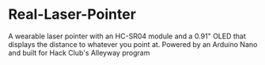 # Real-Laser-Pointer
A wearable laser pointer with an HC-SR04 module and a 0.91" OLED that displays the distance to whatever you point at. Powered by an Arduino Nano and built for Hack Club's Alleyway program

